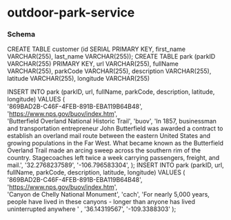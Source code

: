 # outdoor-park-service

### Schema

CREATE TABLE customer (id SERIAL PRIMARY KEY, first_name VARCHAR(255), last_name VARCHAR(255));
CREATE TABLE park (parkID VARCHAR(255) PRIMARY KEY, url VARCHAR(255), fullName VARCHAR(255), parkCode VARCHAR(255),
description VARCHAR(255), latitude VARCHAR(255), longitude VARCHAR(255)

INSERT INTO park (parkID, url, fullName, parkCode, description, latitude, longitude) VALUES (  
 '869BAD2B-C46F-4FEB-891B-EBA119B64B48',
'https://www.nps.gov/buov/index.htm',  
 'Butterfield Overland National Historic Trail',
'buov',
'In 1857, businessman and transportation entrepreneur John Butterfield was awarded a contract to establish an overland mail route between the eastern United States and growing populations in the Far West. What became known as the Butterfield Overland Trail made an arcing sweep across the southern rim of the country. Stagecoaches left twice a week carrying passengers, freight, and mail.',
'32.2768237589',
'-106.796583304',
);
INSERT INTO park (parkID, url, fullName, parkCode, description, latitude, longitude) VALUES (  
 '869BAD2B-C46F-4FEB-891B-EBA119B64B48',
'https://www.nps.gov/buov/index.htm',  
 'Canyon de Chelly National Monument',
'cach',
'For nearly 5,000 years, people have lived in these canyons - longer than anyone has lived uninterrupted anywhere ' ,
'36.14319567',
'-109.3388303'
);
